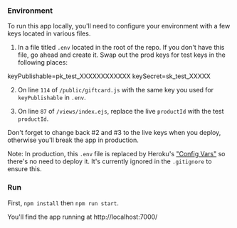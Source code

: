 ### Environment

To run this app locally, you'll need to configure your environment with a few keys located in various files.

1. In a file titled `.env` located in the root of the repo. If you don't have this file, go ahead and create it. Swap out the prod keys for test keys in the following places:

keyPublishable=pk_test_XXXXXXXXXXXX
keySecret=sk_test_XXXXX

2. On line `114` of `/public/giftcard.js` with the same key you used for `keyPublishable` in `.env`.

3. On line `87` of `/views/index.ejs`, replace the live  `productId` with the test `productId`.

Don't forget to change back #2 and #3 to the live keys when you deploy, otherwise you'll break the app in production.

Note: In production, this `.env` file is replaced by Heroku's ["Config Vars"](https://devcenter.heroku.com/articles/config-vars) so there's no need to deploy it. It's currently ignored in the `.gitignore` to ensure this.

### Run

First, `npm install` then `npm run start`.

You'll find the app running at http://localhost:7000/
